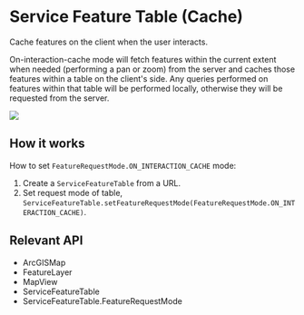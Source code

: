 # Service Feature Table (Cache)

Cache features on the client when the user interacts.

On-interaction-cache mode will fetch features within the current extent when needed (performing a pan or zoom) from 
the server and caches those features within a table on the client's side. Any queries performed on features within 
that table will be performed locally, otherwise they will be requested from the server.

![]("ServiceFeatureTableCache.png)

## How it works

How to set `FeatureRequestMode.ON_INTERACTION_CACHE` mode:


  1. Create a `ServiceFeatureTable` from a URL.
  2. Set request mode of table, `ServiceFeatureTable.setFeatureRequestMode(FeatureRequestMode.ON_INTERACTION_CACHE)`.


## Relevant API


  * ArcGISMap
  * FeatureLayer
  * MapView
  * ServiceFeatureTable
  * ServiceFeatureTable.FeatureRequestMode

